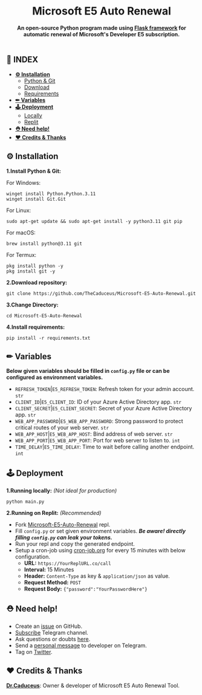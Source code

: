 <div align="center"><h1>Microsoft E5 Auto Renewal</h1>
<b>An open-source Python program made using <a href="https://github.com/pallets/flask">Flask framework</a> for automatic renewal of Microsoft's Developer E5 subscription.</b></div><br>

## **📑 INDEX**

* [**⚙️ Installation**](#installation)
  * [Python & Git](#i-1)
  * [Download](#i-2)
  * [Requirements](#i-3)
* [**✏ Variables**](#installation)
* [**🕹 Deployment**](#deployment)
  * [Locally](#d-1)
  * [Replit](#d-2)
* [**⛑️ Need help!**](#help)
* [**❤️ Credits & Thanks**](#credits)

<a name="installation"></a>

## ⚙️ Installation

<a name="i-1"></a>

**1.Install Python & Git:**

For Windows:
```
winget install Python.Python.3.11
winget install Git.Git
```
For Linux:
```
sudo apt-get update && sudo apt-get install -y python3.11 git pip
```
For macOS:
```
brew install python@3.11 git
```
For Termux:
```
pkg install python -y
pkg install git -y
```

<a name="i-2"></a>

**2.Download repository:**
```
git clone https://github.com/TheCaduceus/Microsoft-E5-Auto-Renewal.git
```

**3.Change Directory:**

```
cd Microsoft-E5-Auto-Renewal
```

<a name="i-3"></a>

**4.Install requirements:**

```
pip install -r requirements.txt
```

## ✏ Variables
**Below given variables should be filled in `config.py` file or can be configured as environment variables.**
- `REFRESH_TOKEN`|`E5_REFRESH_TOKEN`: Refresh token for your admin account. `str`
- `CLIENT_ID`|`E5_CLIENT_ID`: ID of your Azure Active Directory app. `str`
- `CLIENT_SECRET`|`E5_CLIENT_SECRET`: Secret of your Azure Active Directory app. `str`
- `WEB_APP_PASSWORD`|`E5_WEB_APP_PASSWORD`: Strong password to protect critical routes of your web server. `str`
- `WEB_APP_HOST`|`E5_WEB_APP_HOST`: Bind address of web server. `str`
- `WEB_APP_PORT`|`E5_WEB_APP_PORT`: Port for web server to listen to. `int`
- `TIME_DELAY`|`E5_TIME_DELAY`: Time to wait before calling another endpoint. `int`

## 🕹 Deployment

<a name="d-1"></a>

**1.Running locally:** *(Not ideal for production)*
```
python main.py
```

<a name="d-2"></a>

**2.Running on Replit:** *(Recommended)*
* Fork [Microsoft-E5-Auto-Renewal](https://replit.com/@TheCaduceus/Microsoft-E5-Auto-Renewal) repl.
* Fill `config.py` or set given environment variables. ***Be aware! directly filling `config.py` can leak your tokens.***
* Run your repl and copy the generated endpoint.
* Setup a cron-job using [cron-job.org](https://cron-job.org) for every 15 minutes with below configuration.
  * **URL:** `https://YourReplURL.co/call`
  * **Interval:** 15 Minutes
  * **Header:** `Content-Type` as key & `application/json` as value.
  * **Request Method:** `POST`
  * **Request Body:** `{"password":"YourPasswordHere"}`

<a name="help"></a>

## ⛑️ Need help!

- Create an [issue](https://github.com/TheCaduceus/Microsoft-E5-Auto-Renewal/issues) on GitHub.
- [Subscribe](https://t.me/TheCaduceusOfficial) Telegram channel.
- Ask questions or doubts [here](https://t.me/DrDiscussion).
- Send a [personal message](https://t.me/TheCaduceusHere) to developer on Telegram.
- Tag on [Twitter](https://twitter.com/BeingDrCaduceus).

<a name="credits"></a>

## ❤️ Credits & Thanks

[**Dr.Caduceus**](https://github.com/TheCaduceus): Owner & developer of Microsoft E5 Auto Renewal Tool.<br>
